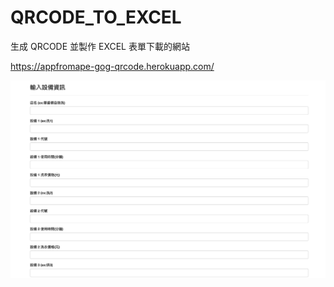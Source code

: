 # QRCODE_TO_EXCEL
生成 QRCODE 並製作 EXCEL 表單下載的網站

https://appfromape-gog-qrcode.herokuapp.com/

![image](https://github.com/appfromape/QRCODE_TO_EXCEL/blob/main/sample.png)
